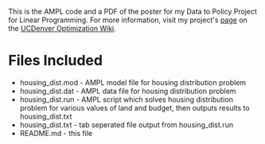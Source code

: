 This is the AMPL code and a PDF of the poster for my Data to Policy Project 
for Linear Programming. For more information, visit my project's [page](http://math.ucdenver.edu/~sborgwardt/wiki/index.php/Housing_Distribution) 
on the [UCDenver Optimization Wiki](http://math.ucdenver.edu/~sborgwardt/wiki/index.php).

# Files Included
* housing_dist.mod - AMPL model file for housing distribution problem
* housing_dist.dat - AMPL data file for housing distribution problem
* housing_dist.run - AMPL script which solves housing distribution problem for various values of land and budget, then outputs results to housing_dist.txt
* housing_dist.txt - tab seperated file output from housing_dist.run
* README.md - this file
